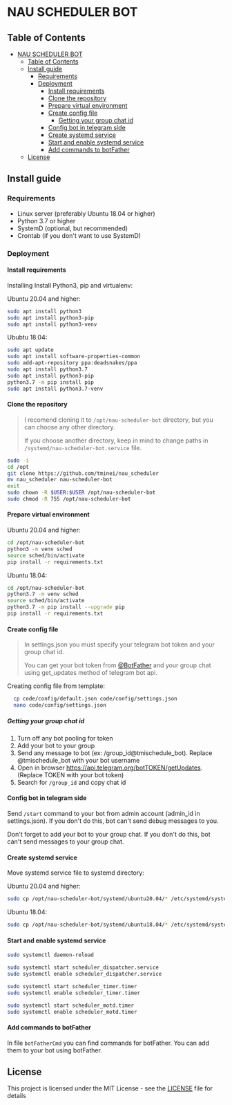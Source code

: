 # NAU SCHEDULER BOT

## Table of Contents

- [NAU SCHEDULER BOT](#nau-scheduler-bot)
  - [Table of Contents](#table-of-contents)
  - [Install guide](#install-guide)
    - [Requirements](#requirements)
    - [Deployment](#deployment)
      - [Install requirements](#install-requirements)
      - [Clone the repository](#clone-the-repository)
      - [Prepare virtual environment](#prepare-virtual-environment)
      - [Create config file](#create-config-file)
        - [Getting your group chat id](#getting-your-group-chat-id)
      - [Config bot in telegram side](#config-bot-in-telegram-side)
      - [Create systemd service](#create-systemd-service)
      - [Start and enable systemd service](#start-and-enable-systemd-service)
      - [Add commands to botFather](#add-commands-to-botfather)
  - [License](#license)

## Install guide

### Requirements

- Linux server (preferably Ubuntu 18.04 or higher)
- Python 3.7 or higher
- SystemD (optional, but recommended)
- Crontab (if you don't want to use SystemD)

### Deployment

#### Install requirements

Installing Install Python3, pip and virtualenv:

Ubuntu 20.04 and higher:

```bash
sudo apt install python3
sudo apt install python3-pip
sudo apt install python3-venv
```

Ububtu 18.04:

```bash
sudo apt update
sudo apt install software-properties-common
sudo add-apt-repository ppa:deadsnakes/ppa
sudo apt install python3.7
sudo apt install python3-pip
python3.7 -m pip install pip
sudo apt install python3.7-venv
```

#### Clone the repository

> I recomend cloning it to `/opt/nau-scheduler-bot` directory, but you can choose any other directory.
>
> If you choose another directory, keep in mind to change paths in `/systemd/nau-scheduler-bot.service` file.

```bash
sudo -i
cd /opt
git clone https://github.com/tminei/nau_scheduler
mv nau_scheduler nau-scheduler-bot
exit
sudo chown -R $USER:$USER /opt/nau-scheduler-bot
sudo chmod -R 755 /opt/nau-scheduler-bot
```

#### Prepare virtual environment

Ubuntu 20.04 and higher:

```bash
cd /opt/nau-scheduler-bot
python3 -m venv sched
source sched/bin/activate
pip install -r requirements.txt
```

Ubuntu 18.04:

```bash
cd /opt/nau-scheduler-bot
python3.7 -m venv sched
source sched/bin/activate
python3.7 -m pip install --upgrade pip
pip install -r requirements.txt
```

#### Create config file

  > In settings.json you must specify your telegram bot token and your group chat id.
  >
  > You can get your bot token from [@BotFather](https://t.me/BotFather) and your group chat using get_updates method of telegram bot api.

Creating config file from template:

```bash
  cp code/config/default.json code/config/settings.json
  nano code/config/settings.json
```

##### Getting your group chat id

1. Turn off any bot pooling for token
2. Add your bot to your group
3. Send any message to bot (ex: /group_id@tmischedule_bot). Replace @tmischedule_bot with your bot username
4. Open in browser <https://api.telegram.org/botTOKEN/getUpdates>. (Replace TOKEN with your bot token)
5. Search for `/group_id` and copy chat id

#### Config bot in telegram side

Send `/start` command to your bot from admin account (admin_id in settings.json). If you don't do this, bot can't send debug messages to you.

Don't forget to add your bot to your group chat. If you don't do this, bot can't send messages to your group chat.

#### Create systemd service

Move systemd service file to systemd directory:

Ubuntu 20.04 and higher:

```bash
sudo cp /opt/nau-scheduler-bot/systemd/ubuntu20.04/* /etc/systemd/system/
```

Ubuntu 18.04:

```bash
sudo cp /opt/nau-scheduler-bot/systemd/ubuntu18.04/* /etc/systemd/system/
```

#### Start and enable systemd service

```bash
sudo systemctl daemon-reload

sudo systemctl start scheduler_dispatcher.service
sudo systemctl enable scheduler_dispatcher.service

sudo systemctl start scheduler_timer.timer
sudo systemctl enable scheduler_timer.timer

sudo systemctl start scheduler_motd.timer
sudo systemctl enable scheduler_motd.timer
```

#### Add commands to botFather

In file `botFatherCmd` you can find commands for botFather. You can add them to your bot using botFather.

## License

This project is licensed under the MIT License - see the [LICENSE](LICENSE) file for details
